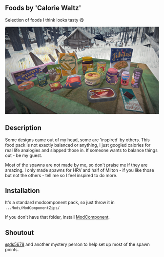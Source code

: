 ## Foods by 'Calorie Waltz'
Selection of foods I think looks tasty :yum:

![Poster](Images/CW1.png)

## Description
Some designs came out of my head, some are 'inspired' by others. This food pack is not exactly balanced or anything, I just googled calories for real life analogies and slapped those in. If someone wants to balance things out - be my guest.

Most of the spawns are not made by me, so don't praise me if they are amazing. I only made spawns for HRV and half of Milton - if you like those but not the others - tell me so I feel inspired to do more. 

## Installation
It's a standard modcomponent pack, so just throw it in `...Mods/ModComponentZips/`

If you don't have that folder, install [ModComponent](https://github.com/ds5678/ModComponent/releases). 

## Shoutout
[@ds5678](https://github.com/ds5678) and another mystery person to help set up most of the spawn points.
